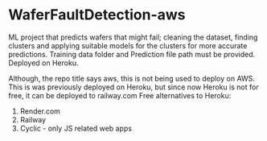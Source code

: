 # WaferFaultDetection-aws
ML project that predicts wafers that might fail; cleaning the dataset, finding clusters and applying suitable models for the clusters for more accurate predictions. Training data folder and Prediction file path must be provided. Deployed on Heroku.   

Although, the repo title says aws, this is not being used to deploy on AWS. This is was previously deployed on Heroku, but since now Heroku is not for free, it can be deployed to railway.com
Free alternatives to Heroku:
1. Render.com
2. Railway
3. Cyclic - only JS related web apps
